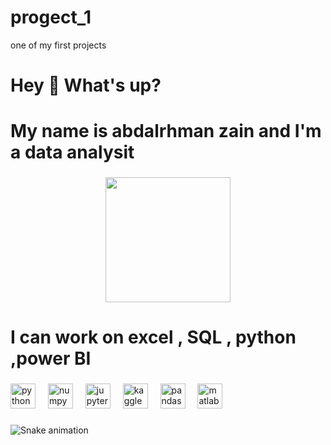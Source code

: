 # progect_1
one of my first projects 
<h1 align="left">Hey 👋 What's up?</h1>

###

<h1 align="left">My name is abdalrhman zain and I'm a data analysit</h1>

###

<div align="center">
  <img height="200" src="https://media.licdn.com/dms/image/v2/D4D22AQHwhrSwrS1Gqg/feedshare-shrink_2048_1536/feedshare-shrink_2048_1536/0/1732049815374?e=2147483647&v=beta&t=6xeZBT5pAy7i_GDUqpkkpokJTtKRYOHrq4k4T1N0yHw"  />
</div>

###

<h1 align="left">I can work on excel , SQL , python ,power BI</h1>

###

<div align="left">
  <img src="https://cdn.jsdelivr.net/gh/devicons/devicon/icons/python/python-original.svg" height="40" alt="python logo"  />
  <img width="12" />
  <img src="https://cdn.jsdelivr.net/gh/devicons/devicon/icons/numpy/numpy-original.svg" height="40" alt="numpy logo"  />
  <img width="12" />
  <img src="https://cdn.jsdelivr.net/gh/devicons/devicon/icons/jupyter/jupyter-original.svg" height="40" alt="jupyter logo"  />
  <img width="12" />
  <img src="https://cdn.jsdelivr.net/gh/devicons/devicon/icons/kaggle/kaggle-original.svg" height="40" alt="kaggle logo"  />
  <img width="12" />
  <img src="https://cdn.jsdelivr.net/gh/devicons/devicon/icons/pandas/pandas-original.svg" height="40" alt="pandas logo"  />
  <img width="12" />
  <img src="https://cdn.jsdelivr.net/gh/devicons/devicon/icons/matlab/matlab-original.svg" height="40" alt="matlab logo"  />
</div>

###

<img src="https://raw.githubusercontent.com/10abdalrhmanahmed10-glitch/10abdalrhmanahmed10-glitch/output/snake.svg" alt="Snake animation" />

###
